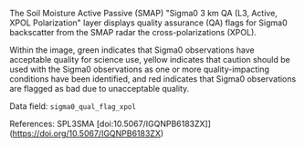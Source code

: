 The Soil Moisture Active Passive (SMAP) "Sigma0 3 km QA (L3, Active, XPOL Polarization" layer displays quality assurance (QA) flags for Sigma0 backscatter from the SMAP radar the cross-polarizations (XPOL).

Within the image, green indicates that Sigma0 observations have acceptable quality for science use, yellow indicates that caution should be used with the Sigma0 observations as one or more quality-impacting conditions have been identified, and red indicates that Sigma0 observations are flagged as bad due to unacceptable quality.

Data field: `sigma0_qual_flag_xpol`

References: SPL3SMA [doi:10.5067/IGQNPB6183ZX]](https://doi.org/10.5067/IGQNPB6183ZX)